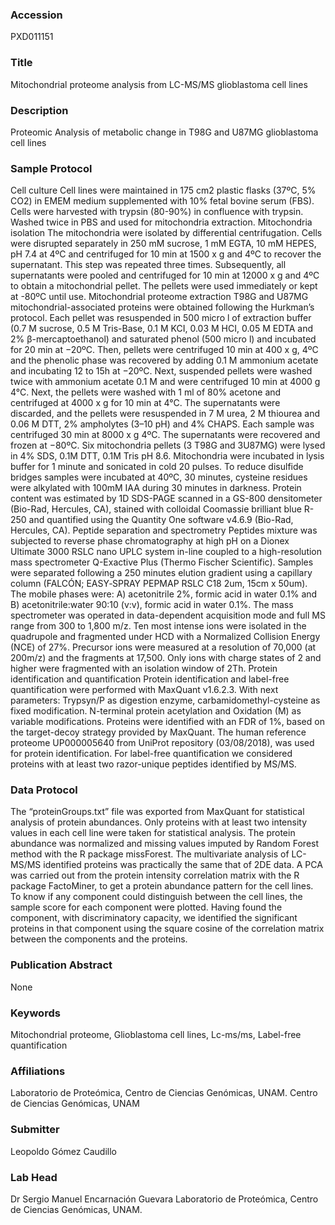 ### Accession
PXD011151

### Title
Mitochondrial proteome analysis from LC-MS/MS glioblastoma cell lines

### Description
Proteomic Analysis of metabolic change in T98G and U87MG glioblastoma cell lines

### Sample Protocol
Cell culture Cell lines were maintained in 175 cm2 plastic flasks (37ºC, 5% CO2) in EMEM medium supplemented with 10% fetal bovine serum (FBS). Cells were harvested with trypsin (80-90%) in confluence with trypsin. Washed twice in PBS and used for mitochondria extraction. Mitochondria isolation The mitochondria were isolated by differential centrifugation. Cells were disrupted separately in 250 mM sucrose, 1 mM EGTA, 10 mM HEPES, pH 7.4 at 4ºC and centrifuged for 10 min at 1500 x g and 4ºC to recover the supernatant. This step was repeated three times. Subsequently, all supernatants were pooled and centrifuged for 10 min at 12000 x g and 4ºC to obtain a mitochondrial pellet. The pellets were used immediately or kept at -80ºC until use. Mitochondrial proteome extraction T98G and U87MG mitochondrial-associated proteins were obtained following the Hurkman’s protocol. Each pellet was resuspended in 500 micro l of extraction buffer (0.7 M sucrose, 0.5 M Tris-Base, 0.1 M KCI, 0.03 M HCI, 0.05 M EDTA and 2% β-mercaptoethanol) and saturated phenol (500 micro l) and incubated for 20 min at −20ºC. Then, pellets were centrifuged 10 min at 400 x g, 4ºC and the phenolic phase was recovered by adding 0.1 M ammonium acetate and incubating 12 to 15h at −20ºC. Next, suspended pellets were washed twice with ammonium acetate 0.1 M and were centrifuged 10 min at 4000 g 4°C. Next, the pellets were washed with 1 ml of 80% acetone and centrifuged at 4000 x g for 10 min at 4°C. The supernatants were discarded, and the pellets were resuspended in 7 M urea, 2 M thiourea and 0.06 M DTT, 2% ampholytes (3–10 pH) and 4% CHAPS. Each sample was centrifuged 30 min at 8000 x g 4ºC. The supernatants were recovered and frozen at −80ºC. Six mitochondria pellets (3 T98G and 3U87MG) were lysed in 4% SDS, 0.1M DTT, 0.1M Tris pH 8.6. Mitochondria were incubated in lysis buffer for 1 minute and sonicated in cold 20 pulses. To reduce disulfide bridges samples were incubated at 40ºC, 30 minutes, cysteine residues were alkylated with 100mM IAA during 30 minutes in darkness. Protein content was estimated by 1D SDS-PAGE scanned in a GS-800 densitometer (Bio-Rad, Hercules, CA), stained with colloidal Coomassie brilliant blue R-250 and quantified using the Quantity One software v4.6.9 (Bio-Rad, Hercules, CA). Peptide separation and spectrometry Peptides mixture was subjected to reverse phase chromatography at high pH on a Dionex Ultimate 3000 RSLC nano UPLC system in-line coupled to a high-resolution mass spectrometer Q-Exactive Plus (Thermo Fischer Scientific). Samples were separated following a 250 minutes elution gradient using a capillary column (FALCÓN; EASY‐SPRAY PEPMAP RSLC C18 2um, 15cm x 50um). The mobile phases were: A) acetonitrile 2%, formic acid in water 0.1% and B) acetonitrile:water 90:10 (v:v), formic acid in water 0.1%. The mass spectrometer was operated in data-dependent acquisition mode and full MS range from 300 to 1,800 m/z. Ten most intense ions were isolated in the quadrupole and fragmented under HCD with a Normalized Collision Energy (NCE) of 27%. Precursor ions were measured at a resolution of 70,000 (at 200m/z) and the fragments at 17,500. Only ions with charge states of 2 and higher were fragmented with an isolation window of 2Th. Protein identification and quantification Protein identification and label-free quantification were performed with MaxQuant v1.6.2.3. With next parameters: Trypsyn/P as digestion enzyme, carbamidomethyl-cysteine as fixed modification. N-terminal protein acetylation and Oxidation (M) as variable modifications. Proteins were identified with an FDR of 1%, based on the target-decoy strategy provided by MaxQuant. The human reference proteome UP000005640 from UniProt repository (03/08/2018), was used for protein identification. For label-free quantification we considered proteins with at least two razor-unique peptides identified by MS/MS.

### Data Protocol
The “proteinGroups.txt” file was exported from MaxQuant for statistical analysis of protein abundances. Only proteins with at least two intensity values in each cell line were taken for statistical analysis. The protein abundance was normalized and missing values imputed by Random Forest method with the R package missForest. The multivariate analysis of LC-MS/MS identified proteins was practically the same that of 2DE data. A PCA was carried out from the protein intensity correlation matrix with the R package FactoMiner, to get a protein abundance pattern for the cell lines. To know if any component could distinguish between the cell lines, the sample score for each component were plotted. Having found the component, with discriminatory capacity, we identified the significant proteins in that component using the square cosine of the correlation matrix between the components and the proteins.

### Publication Abstract
None

### Keywords
Mitochondrial proteome, Glioblastoma cell lines, Lc-ms/ms, Label-free quantification

### Affiliations
Laboratorio de Proteómica, Centro de Ciencias Genómicas, UNAM.
Centro de Ciencias Genómicas, UNAM

### Submitter
Leopoldo Gómez Caudillo

### Lab Head
Dr Sergio Manuel Encarnación Guevara
Laboratorio de Proteómica, Centro de Ciencias Genómicas, UNAM.


